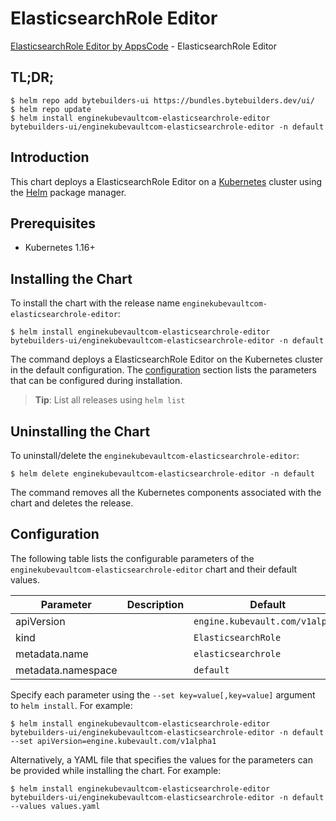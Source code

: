 # ElasticsearchRole Editor

[ElasticsearchRole Editor by AppsCode](https://byte.builders) - ElasticsearchRole Editor

## TL;DR;

```console
$ helm repo add bytebuilders-ui https://bundles.bytebuilders.dev/ui/
$ helm repo update
$ helm install enginekubevaultcom-elasticsearchrole-editor bytebuilders-ui/enginekubevaultcom-elasticsearchrole-editor -n default
```

## Introduction

This chart deploys a ElasticsearchRole Editor on a [Kubernetes](http://kubernetes.io) cluster using the [Helm](https://helm.sh) package manager.

## Prerequisites

- Kubernetes 1.16+

## Installing the Chart

To install the chart with the release name `enginekubevaultcom-elasticsearchrole-editor`:

```console
$ helm install enginekubevaultcom-elasticsearchrole-editor bytebuilders-ui/enginekubevaultcom-elasticsearchrole-editor -n default
```

The command deploys a ElasticsearchRole Editor on the Kubernetes cluster in the default configuration. The [configuration](#configuration) section lists the parameters that can be configured during installation.

> **Tip**: List all releases using `helm list`

## Uninstalling the Chart

To uninstall/delete the `enginekubevaultcom-elasticsearchrole-editor`:

```console
$ helm delete enginekubevaultcom-elasticsearchrole-editor -n default
```

The command removes all the Kubernetes components associated with the chart and deletes the release.

## Configuration

The following table lists the configurable parameters of the `enginekubevaultcom-elasticsearchrole-editor` chart and their default values.

|     Parameter      | Description |             Default             |
|--------------------|-------------|---------------------------------|
| apiVersion         |             | `engine.kubevault.com/v1alpha1` |
| kind               |             | `ElasticsearchRole`             |
| metadata.name      |             | `elasticsearchrole`             |
| metadata.namespace |             | `default`                       |


Specify each parameter using the `--set key=value[,key=value]` argument to `helm install`. For example:

```console
$ helm install enginekubevaultcom-elasticsearchrole-editor bytebuilders-ui/enginekubevaultcom-elasticsearchrole-editor -n default --set apiVersion=engine.kubevault.com/v1alpha1
```

Alternatively, a YAML file that specifies the values for the parameters can be provided while
installing the chart. For example:

```console
$ helm install enginekubevaultcom-elasticsearchrole-editor bytebuilders-ui/enginekubevaultcom-elasticsearchrole-editor -n default --values values.yaml
```

